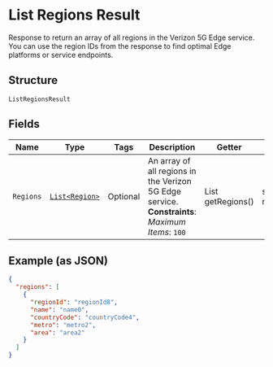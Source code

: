 
# List Regions Result

Response to return an array of all regions in the Verizon 5G Edge service. You can use the region IDs from the response to find optimal Edge platforms or service endpoints.

## Structure

`ListRegionsResult`

## Fields

| Name | Type | Tags | Description | Getter | Setter |
|  --- | --- | --- | --- | --- | --- |
| `Regions` | [`List<Region>`](../../doc/models/region.md) | Optional | An array of all regions in the Verizon 5G Edge service.<br>**Constraints**: *Maximum Items*: `100` | List<Region> getRegions() | setRegions(List<Region> regions) |

## Example (as JSON)

```json
{
  "regions": [
    {
      "regionId": "regionId8",
      "name": "name0",
      "countryCode": "countryCode4",
      "metro": "metro2",
      "area": "area2"
    }
  ]
}
```

